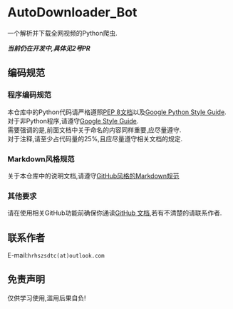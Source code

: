 # AutoDownloader_Bot
一个解析并下载全网视频的Python爬虫.

***当前仍在开发中,具体见2号PR***


## 编码规范

### 程序编码规范
本仓库中的Python代码请严格遵照[PEP 8文档](https://peps.python.org/pep-0008/)以及[Google Python Style Guide](https://google.github.io/styleguide/pyguide.html).  
对于非Python程序,请遵守[Google Style Guide](https://google.github.io/styleguide/).  
需要强调的是,前面文档中关于命名的内容同样重要,应尽量遵守.  
对于注释,请至少占代码量的25%,且应尽量遵守相关文档的规定.

### Markdown风格规范
关于本仓库中的说明文档,请遵守[GitHub风格的Markdown规范](https://github.github.com/gfm/)

### 其他要求
请在使用相关GitHub功能前确保你通读[GitHub 文档](https://docs.github.com/zh),若有不清楚的请联系作者.

## 联系作者
E-mail:`hrhszsdtc(at)outlook.com`

## 免责声明
仅供学习使用,滥用后果自负!